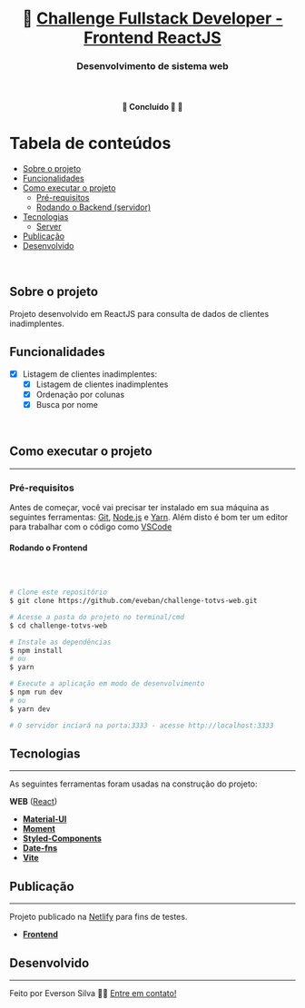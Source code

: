 <h1 align="center">
     🚀 <a href="#" alt="site do ecoleta"> Challenge Fullstack Developer - Frontend ReactJS </a>
</h1>

<h3 align="center">
    Desenvolvimento de sistema web
</h3>
</br>
<h4 align="center">
	🚧   Concluído 🚀 🚧
</h4>

# Tabela de conteúdos

<!--ts-->

- [Sobre o projeto](#sobre-o-projeto)
- [Funcionalidades](#funcionalidades)
- [Como executar o projeto](#como-executar-o-projeto)
  - [Pré-requisitos](#pré-requisitos)
  - [Rodando o Backend (servidor)](#rodando-o-backend-servidor)
- [Tecnologias](#tecnologias)
  - [Server](#user-content-server--nodejs)
- [Publicação](#publicação)
- [Desenvolvido](#desenvolvido)
<!--te-->
<br />

## Sobre o projeto

Projeto desenvolvido em ReactJS para consulta de dados de clientes inadimplentes.
<br />

## Funcionalidades
- [x] Listagem de clientes inadimplentes:
  - [x] Listagem de clientes inadimplentes
  - [x] Ordenação por colunas
  - [x] Busca por nome

<br />


## Como executar o projeto

---
### Pré-requisitos

Antes de começar, você vai precisar ter instalado em sua máquina as seguintes ferramentas:
[Git](https://git-scm.com), [Node.js](https://nodejs.org/en/) e [Yarn](https://yarnpkg.com/). 
Além disto é bom ter um editor para trabalhar com o código como [VSCode](https://code.visualstudio.com/)
</br>
#### Rodando o Frontend
</br>

```bash

# Clone este repositório
$ git clone https://github.com/eveban/challenge-totvs-web.git

# Acesse a pasta do projeto no terminal/cmd
$ cd challenge-totvs-web

# Instale as dependências
$ npm install
# ou
$ yarn

# Execute a aplicação em modo de desenvolvimento
$ npm run dev
# ou
$ yarn dev

# O servidor inciará na porta:3333 - acesse http://localhost:3333

```

## Tecnologias
---

As seguintes ferramentas foram usadas na construção do projeto:

**WEB** ([React](https://pt-br.reactjs.org/))

- **[Material-UI](https://mui.com/pt/)**
- **[Moment](https://momentjs.com/)**
- **[Styled-Components](https://styled-components.com/)**
- **[Date-fns](https://date-fns.org/)**
- **[Vite](https://vitejs.dev/)**


## Publicação
---
Projeto publicado na [Netlify](https://www.netlify.com/) para fins de testes.

- **[Frontend](https://challengefullstack.netlify.app)**


## Desenvolvido
---

Feito por Everson Silva 👋🏽 [Entre em contato!](https://www.linkedin.com/in/everson-silva-77bb1513/)

